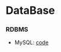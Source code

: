 # DataBase 
### RDBMS
+ MySQL: [code](https://github.com/jysaa5/Violet_Study_SQL/tree/master/MySQL)
